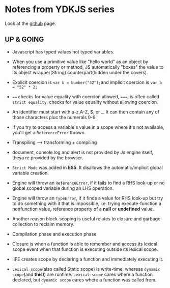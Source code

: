 # Notes from YDKJS series

Look at the [github](https://github.com/getify/You-Dont-Know-JS) page.

## UP & GOING

- Javascript has typed values not typed variables.

- When you use a primitive value like "hello world" as an object by referencing a property or method, JS automatically "boxes" the value to its object wrapper(String) counterpart(hidden under the covers).

- Explicit coercion is `var b = Number("42");`and implicit coercion is `var b = "52" * 2;`

- `==` checks for value equality with coercion allowed, `===`, is often called `strict equality`, checks for value equality without allowing coercion.

- An identifier must start with a-z,A-Z, \$, or \_. It can then contain any of those characters pluc the numerals 0-9.

- If you try to access a variable's value in a scope where it's not available, you'll get a `ReferenceError` thrown.

- Transpiling --> transforming + compiling

- document, console.log and alert is not provided by Js engine itself, theya re provided by the browser.

- `Strict Mode` was added in **ES5**. It disallows the automatic/implicit global variable creation.

- Engine will throw an `ReferenceError`, if it fails to find a RHS look-up or no global scoped variable during an LHS operation.

- Engine will throw an `TypeError`, if it finds a value for RHS look-up but try to do something with it that is impossible, i.e. trying execute-function a nonfunction value, reference property of a **null** or **undefined** value.

- Another reason block-scoping is useful relates to closure and garbage collection to reclaim memory.

- Compilation phase and execution phase

- Closure is when a function is able to remember and access its lexical scope event when that function is executing outside its lexical scope.

- IIFE creates scope by declaring a function and immediately executing it.

- `Lexical scope`(also called Static scope) is write-time, whereas `dynamic scope`(and **this!**) are runtime. `Lexical scope` cares where a function declared, but `dynamic scope` cares where a function was called from.
